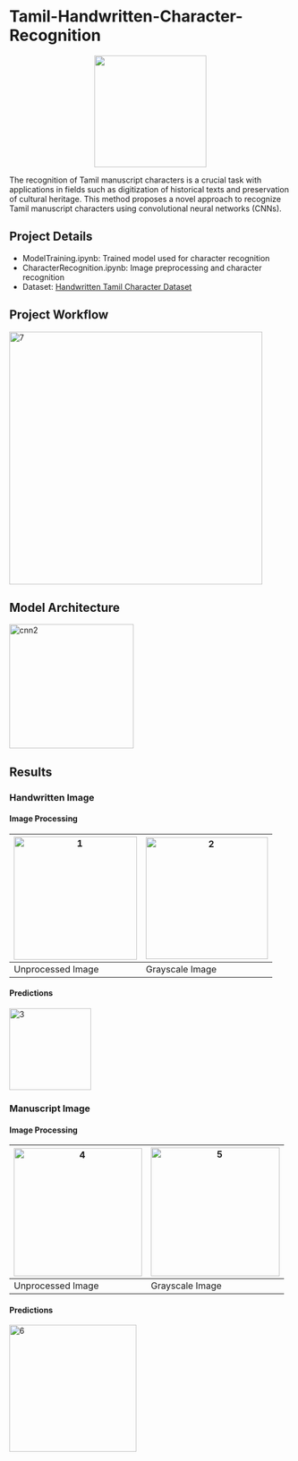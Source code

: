 # Tamil-Handwritten-Character-Recognition

<p align="center"><img src="https://github.com/Darshini0402/Tamil-Handwritten-Character-Recognition/assets/79263421/8276d228-36c7-4d1d-b336-60a7e7914421" width=200></p>

The recognition of Tamil manuscript characters is a crucial task with applications in fields such as digitization of historical texts and preservation of cultural heritage. This method proposes a novel approach to recognize Tamil manuscript characters using convolutional neural networks (CNNs).

## Project Details

* ModelTraining.ipynb: Trained model used for character recognition
* CharacterRecognition.ipynb: Image preprocessing and character recognition
* Dataset: [Handwritten Tamil Character Dataset](https://lipitk.sourceforge.net/datasets/tamilchardata.htm)

## Project Workflow

<img width="452" alt="7" src="https://github.com/Darshini0402/Tamil-Handwritten-Character-Recognition/assets/82100004/65442ef6-2a51-445a-95de-8de0761fddb0">

## Model Architecture

<img width="222" alt="cnn2" src="https://github.com/Darshini0402/Tamil-Handwritten-Character-Recognition/assets/82100004/20f6b465-2d3c-408a-896e-14ad4ee36536">

## Results

### Handwritten Image
#### Image Processing
<img width="220" alt="1" src="https://github.com/Darshini0402/Tamil-Handwritten-Character-Recognition/assets/82100004/e7c3ca64-b5a2-4cc9-8a23-99efcf7756ac"> | <img width="218" alt="2" src="https://github.com/Darshini0402/Tamil-Handwritten-Character-Recognition/assets/82100004/793e371b-6abb-4fdd-acec-b1582ac48cdb">
--- | --- 
Unprocessed Image | Grayscale Image 
#### Predictions
<img width="146" alt="3" src="https://github.com/Darshini0402/Tamil-Handwritten-Character-Recognition/assets/82100004/5e3ebbc2-8c55-412d-a5a0-6842d5668af4">

### Manuscript Image
#### Image Processing
<img width="229" alt="4" src="https://github.com/Darshini0402/Tamil-Handwritten-Character-Recognition/assets/82100004/47854556-a8c0-4c42-81d8-7394c22cb03c"> | <img width="230" alt="5" src="https://github.com/Darshini0402/Tamil-Handwritten-Character-Recognition/assets/82100004/27886bcd-680b-4d4f-8435-8f0aec0d347a">
--- | --- 
Unprocessed Image | Grayscale Image 
#### Predictions
<img width="227" alt="6" src="https://github.com/Darshini0402/Tamil-Handwritten-Character-Recognition/assets/82100004/52d42116-73e9-4e7e-8fab-2b1b6902bad6">
